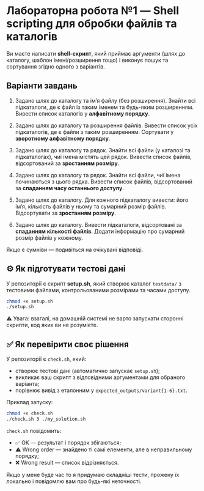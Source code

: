 # Лабораторна робота №1 — Shell scripting для обробки файлів та каталогів

Ви маєте написати **shell-скрипт**, який приймає аргументи (шлях до каталогу, шаблон імені/розширення тощо) і виконує пошук та сортування згідно одного з варіантів.

## Варіанти завдань

1. Задано шлях до каталогу та ім’я файлу (без розширення). Знайти всі підкаталоги, де є файл із таким іменем та будь-яким розширенням. Вивести список каталогів у **алфавітному порядку**.

2. Задано шлях до каталогу та розширення файлів. Вивести список усіх підкаталогів, де є файли з таким розширенням. Сортувати у **зворотному алфавітному порядку**.

3. Задано шлях до каталогу та рядок. Знайти всі файли (у каталозі та підкаталогах), чиї імена містять цей рядок. Вивести список файлів, відсортований за **зростанням розміру**.

4. Задано шлях до каталогу та рядок. Знайти всі файли, чиї імена починаються з цього рядка. Вивести список файлів, відсортований за **спаданням часу останнього доступу**.

5. Задано шлях до каталогу. Для кожного підкаталогу вивести: його ім’я, кількість файлів у ньому та сумарний розмір файлів. Відсортувати за **зростанням розміру**.

6. Задано шлях до каталогу. Вивести підкаталоги, відсортовані за **спаданням кількості файлів**. Додати інформацію про сумарний розмір файлів у кожному.

Якщо є сумніви &mdash; подивіться на очікувані відповіді.

## ⚙️ Як підготувати тестові дані

У репозиторії є скрипт **setup.sh**, який створює каталог `testdata/` з тестовими файлами, контрольованими розмірами та часами доступу.

```bash
chmod +x setup.sh
./setup.sh
```

⚠️ Увага: взагалі, на домашній системі не варто запускати сторонні скрипти, код яких ви не розумієте.

## ✅ Як перевірити своє рішення

У репозиторії є `check.sh`, який:

- створює тестові дані (автоматично запускає `setup.sh`);
- викликає ваш скрипт з відповідними аргументами для обраного варіанта;
- порівнює вивід з еталонним у `expected_outputs/variant{1-6}.txt`.

Приклад запуску:

```bash
chmod +x check.sh
./check.sh 3 ./my_solution.sh
```

`check.sh` повідомить:

- ✅ OK — результат і порядок збігаються;
- ⚠️ Wrong order — знайдено ті самі елементи, але в неправильному порядку;
- ❌ Wrong result — список відрізняється.

Якщо у мене буде час то я придумаю складніші тести, прожену їх локально і повідомлю вам про будь-які неточності.
